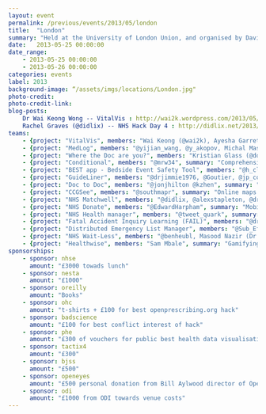 ```yaml
---
layout: event
permalink: /previous/events/2013/05/london
title:  "London"
summary: "Held at the University of London Union, and organised by David Miller."
date:   2013-05-25 00:00:00
date_range:
    - 2013-05-25 00:00:00
    - 2013-05-26 00:00:00
categories: events
label: 2013
background-image: “/assets/imgs/locations/London.jpg"
photo-credit:
photo-credit-link: 
blog-posts:
    Dr Wai Keong Wong -- VitalVis : http://wai2k.wordpress.com/2013/05/26/vitalvis-re-imagining-the-observation-chart-for-the-digital-age-nhs-hackday-4-london-edition/
    Rachel Graves (@didlix) -- NHS Hack Day 4 : http://didlix.net/2013/05/27/nhs-hack-day-4.html
teams:
    - {project: "VitalVis", members: "Wai Keong (@wai2k), Ayesha Garrett (@Londonlime), Martin Green, Alan Beebe, Chris Pritchard (@chriscpritchard), Amanda Salter, Nick Flynn, Ian McNicoll (@ianmcnicoll)", summary: "Reimagining the observation chart for the smartphone-sized screen", url: ""}
    - {project: "MedLog", members: "@yijian_wang, @y_akopov, Michal Maszkiewicz, Jonathan Kay", summary: "Peer to Peer Collaboration and Record Keeping for Medical Students", url: ""}
    - {project: "Where the Doc are you?", members: "Kristian Glass (@doismellburning), Helen Jackson (@deckofpandas) Jon Hilton (@jonjhilton),  Aidan (@AndroidInLondon)", summary: "Hospitals are big and complicated. Time to make them simple, with an app that uses wifi signal strength to locate you inside a hospital.", url: "wherethedocareyou.doismellburning.co.uk"}
    - {project: "Conditional", members: "@mrw34", summary: "Comprehensive, up-to-date information about common diseases", url: "https://conditional.meteor.com, https://github.com/mrw34/conditional"}
    - {project: "BEST app - Bedside Event Safety Tool", members: "@h_clausen", summary: "BEST a new Bedside Safety Events Tool... Embracing patients as partners in care to monitor patient safety in real-time", url: "http://damp-forest-9617.herokuapp.com/"}
    - {project: "GuideLiner", members: "@drjimmie1976, @Goutier, @jp_corbett, @BenNMiles, @andylolz", summary: "Web service and multiplatform app for accessing NHS treatment protocols ", url: "http://corbett.li:4000/assets/index.html"}
    - {project: "Doc to Doc", members: "@jonjhilton @kzhen", summary: "Bleeps are the best way we have to fix the problem of getting in touch with the busy healthcare professionals that work in the NHS. Doc to Doc allows users to put in their details making them eligible to be called through a central calling service.", url: "http://nhshd.azurewebsites.net/"}
    - {project: "CCGSee", members: "@southmapr", summary: "Online maps and visualisation of CCG data including option to upload your own data.", url: "nhsmaps.co.uk"}
    - {project: "NHS Matchwell", members: "@didlix, @alexstapleton, @drlaurajane, @colonelrosa, @nimasmi, @d0c0nnor, @doismellburning", summary: "Better support for people with health conditions, through matchmaking", url: "http://matchwell.heroku.com"}
    - {project: "NHS Donate", members: "@EdwardHarpham", summary: "Mobile App for brining marketing into hospitals", url: ""}
    - {project: "NHS Health manager", members: "@tweet_quark", summary: "Multidisciplinary teams performance and accountability", url: "www.quarkagiledevelopment.org"}
    - {project: "Fatal Accident Inquiry Learning (FAIL)", members: "@drcjar @skiihne @inglesp", summary: "Learning from fatal accidents", url: "https://github.com/drcjar/SafeML/"}
    - {project: "Distributed Emergency List Manager", members: "@Sub_Effect, @dave_stewart", summary: "Currently emergency surgery booking is mostly managed with booking forms, the bleep system and phone calls. The Distributed Emergency List Manager (DELM) aims to streamline the process, facilitating fast information and request transfers and thus more efficient planning and a smoother overall process. JQuery mobile on top of a PHP (Silex) backend.", url: "nhs.davestewart.co.uk"}
    - {project: "NHS Wait-Less", members: "@benheubl, Masood Nazir (Dr!), @nicholascwng, @frathgeber, @felin006, @ajitpeter, @janepipistrelle", summary: "App/site/text service to show waiting times for A&E & alternatives", url: "waitless.herokuapp.com, https://github.com/e-mergency/site"}
    - {project: "Healthwise", members: "Sam Mbale", summary: "Gamifying Heathcare", url: "http://healthwise.mpelembe.net"}
sponsorships:
    - sponsor: nhse
      amount: "£3000 towads lunch"
    - sponsor: nesta
      amount: "£1000"
    - sponsor: oreilly
      amount: "Books"
    - sponsor: ohc
      amount: "t-shirts + £100 for best openprescribing.org hack"
    - sponsor: badscience
      amount: "£100 for best conflict interest of hack"
    - sponsor: phe
      amount: "£300 of vouchers for public best health data visualisation"
    - sponsor: tactix4
      amount: "£300"
    - sponsor: bjss
      amount: "£500"
    - sponsor: openeyes
      amount: "£500 personal donation from Bill Aylwood director of OpenEyes"
    - sponsor: odi
      amount: "£1000 from ODI towards venue costs"
---
```


